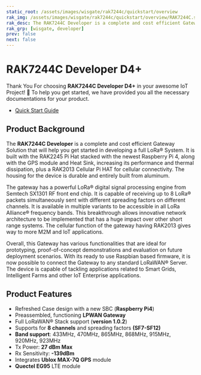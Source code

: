 ```yaml
---
static_root: /assets/images/wisgate/rak7244c/quickstart/overview
rak_img: /assets/images/wisgate/rak7244c/quickstart/overview/RAK7244C.svg
rak_desc: The RAK7244C Developer is a complete and cost efficient Gateway Solution that will help you get started in developing a full LoRa® System. It is built with the RAK2245 Pi Hat stacked with the newest Raspberry Pi 4, along with the GPS module and Heat Sink, increasing its performance and thermal dissipation, plus a RAK2013 Cellular Pi HAT for cellular connectivity.
rak_grp: [wisgate, developer]
prev: false
next: false
---
```


# RAK7244C Developer D4+
Thank You For choosing **RAK7244C Developer D4+** in your awesome IoT Project! 🎉 To help you get started, we have provided you all the necessary documentations for your product.

* [Quick Start Guide](../Quickstart/)

## Product Background

The **RAK7244C Developer** is a complete and cost efficient Gateway Solution that will help you get started in developing a full LoRa® System. It is built with the RAK2245 Pi Hat stacked with the newest Raspberry Pi 4, along with the GPS module and Heat Sink, increasing its performance and thermal dissipation, plus a RAK2013 Cellular Pi HAT for cellular connectivity. The housing for the device is durable and entirely built from aluminum.

The gateway has a powerful LoRa® digital signal processing engine from Semtech SX1301 RF front end chip. It is capable of receiving up to 8 LoRa® packets simultaneously sent with different spreading factors on different channels. It is available in multiple variants to be accessible in all LoRa Alliance® frequency bands. This breakthrough allows innovative network architecture to be implemented that has a huge impact over other short range systems. The cellular function of the gateway having RAK2013 gives way to more M2M and IoT applications.

Overall, this Gateway has various functionalities that are ideal for prototyping, proof-of-concept demonstrations and evaluation on future deployment scenarios. With its ready to use Raspbian based firmware, it is now possible to connect the Gateway to any standard LoRaWAN® Server. The device is capable of tackling applications related to Smart Grids, Intelligent Farms and other IoT Enterprise applications.

## Product Features

- Refreshed Case design with a new SBC (**Raspberry Pi4**)
- Preassembled, functioning **LPWAN Gateway**
- Full LoRaWAN® Stack support (**version 1.0.2**)
- Supports for **8 channels** and spreading factors **(SF7-SF12)**
- **Band support**: 433MHz, 470MHz, 865MHz, 868MHz, 915MHz, 920MHz, 923MHz
- Tx Power: **27 dBm Max**
- Rx Sensitivity: **-139dBm**
- Integrates **Ublox MAX-7Q GPS** module
- **Quectel EG95** LTE module